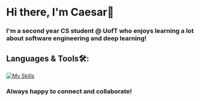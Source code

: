 # Hi there, I'm Caesar👋

### I'm a second year CS student @ UofT who enjoys learning a lot about software engineering and deep learning!

## Languages & Tools🛠️:
[![My Skills](https://skills.thijs.gg/icons?i=python,pytorch,r,bootstrap,tailwind,react,angular,next,nodejs,express,firebase,mongodb,docker,java)](https://skills.thijs.gg)

### Always happy to connect and collaborate!

